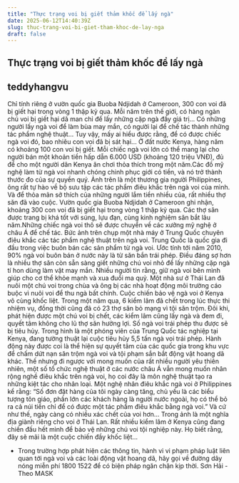 ```yaml
---
title: "Thực trạng voi bị giết thảm khốc để lấy ngà"
date: 2025-06-12T14:40:39Z
slug: thuc-trang-voi-bi-giet-tham-khoc-de-lay-nga
draft: false
---
```


## Thực trạng voi bị giết thảm khốc để lấy ngà

## teddyhangvu

Chỉ tính riêng ở vườn quốc gia Buoba Ndjidah ở Cameroon, 300 con voi đã bị giết hại trong vòng 1 thập kỷ qua.
Mỗi năm trên thế giới, có hàng ngàn chú voi bị giết hại dã man chỉ để lấy những cặp ngà đầy giá trị… Có những người lấy ngà voi để làm bùa may mắn, có người lại để chế tác thành những tác phẩm nghệ thuật... Tuy vậy, mấy ai hiểu được rằng, để có được chiếc ngà voi đó, bao nhiêu con voi đã bị sát hại...
Ở đất nước Kenya, hàng năm có khoảng 100 con voi bị giết. Mỗi chiếc ngà voi lớn có thể mang lại cho người bán một khoản tiền hấp dẫn 6.000 USD (khoảng 120 triệu VNĐ), đủ để cho một người dân Kenya ăn chơi thỏa thích trong một năm.Các đồ mỹ nghệ làm từ ngà voi nhanh chóng chinh phục giới có tiền, và nó trở thành thước đo của sự quyền quý. Ảnh trên là một thương gia người Philippines, ông rất tự hào về bộ sưu tập các tác phẩm điêu khắc trên ngà voi của mình.
Và để thỏa mãn sở thích của những người lắm tiền nhiều của, rất nhiều thợ săn đã vào cuộc. Vườn quốc gia Buoba Ndjidah ở Cameroon ghi nhận, khoảng 300 con voi đã bị giết hại trong vòng 1 thập kỷ qua. Các thợ săn được trang bị khá tốt với súng, lựu đạn, cùng kinh nghiệm săn bắt lâu năm.Những chiếc ngà voi thô sẽ được chuyển về các xưởng mỹ nghệ ở châu Á để chế tác. Bức ảnh trên chụp một nhà máy ở Trung Quốc chuyên điêu khắc các tác phẩm nghệ thuật trên ngà voi. Trung Quốc là quốc gia đi đầu trong việc buôn bán các sản phẩm từ ngà voi.  Ước tính tới năm 2010, 90% ngà voi buôn bán ở nước này là từ săn bắn trái phép.
Điều đáng sợ hơn là nhiều thợ săn còn sẵn sàng giết những chú voi nhỏ để lấy những cặp ngà tí hon dùng làm vật may mắn. Nhiều người tin rằng, giữ ngà voi bên mình giúp cho cơ thể khỏe mạnh và xua đuổi ma quỷ.
Một nhà sư ở Thái Lan đã nuôi một chú voi trong chùa và ông bị các nhà hoạt động môi trường cáo buộc vì nuôi voi để thu ngà bất chính. 
Cuộc chiến bảo vệ ngà voi ở Kenya vô cùng khốc liệt. Trong một năm qua, 6 kiểm lâm đã chết trong lúc thực thi nhiệm vụ, đồng thời cũng đã có 23 thợ săn bỏ mạng vì tội săn trộm. Đôi khi, phát hiện được một chú voi bị chết, các kiểm lâm cũng lấy ngà và đem đi, quyết tâm không cho lũ thợ săn hưởng lợi.
Số ngà voi trái phép thu được sẽ bị tiêu hủy. Trong hình là một phóng viên của Trung Quốc tác nghiệp tại Kenya, đang tường thuật lại cuộc tiêu hủy 5,5 tấn ngà voi trái phép. Hành động này được coi là thể hiện sự quyết tâm của các quốc gia trong khu vực để chấm dứt nạn săn trộm ngà voi và tội phạm sắn bắt động vật hoang dã khác.
Thế nhưng đi ngược với mong muốn của rất nhiều người yêu thiên nhiên, một số tổ chức nghệ thuật ở các nước châu Á vẫn mong muốn nhân rộng nghề điêu khắc trên ngà voi, họ coi đây là môn nghệ thuật tạo ra những kiệt tác cho nhân loại.
Một nghệ nhân điêu khắc ngà voi ở Philippines kể rằng: “Số đơn đặt hàng của tôi ngày càng tăng, chủ yếu là các biểu tượng tôn giáo, phần lớn các khách hàng là người nước ngoài, họ có thể bỏ ra cả núi tiền chỉ để có được một tác phẩm điêu khắc bằng ngà voi.”
Và cứ như thế, ngày càng có nhiều xác chết của voi hơn… Trong ảnh là một nghĩa địa giành riêng cho voi ở Thái Lan.
Rất nhiều kiểm lâm ở Kenya cũng đang chiến đấu hết mình để bảo vệ những chú voi tội nghiệp này. Họ biết rằng, đây sẽ mãi là một cuộc chiến đầy khốc liệt…
* Trong trường hợp phát hiện các thông tin, hành vi vi phạm pháp luật liên quan tới ngà voi và các loài động vật hoang dã, hãy gọi về đường dây nóng miễn phí 1800 1522 để có biện pháp ngăn chặn kịp thời.
Sơn Hải - Theo MASK